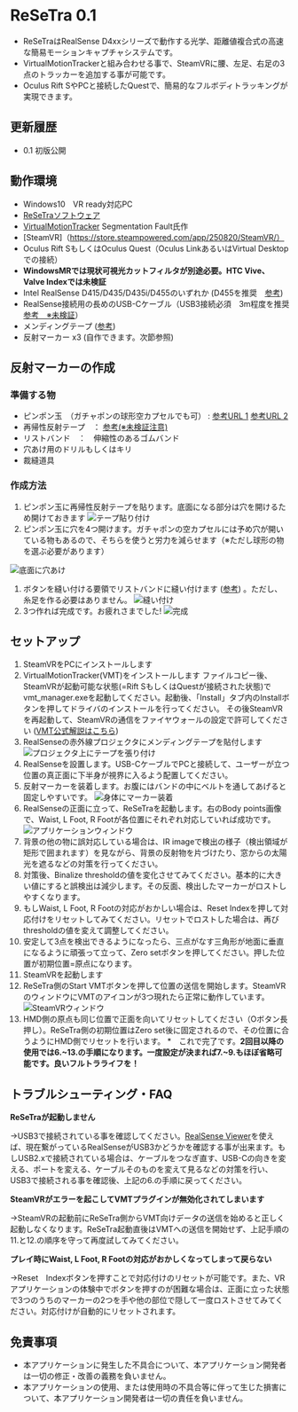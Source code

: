 # ReSeTra 0.1

* ReSeTraはRealSense D4xxシリーズで動作する光学、距離値複合式の高速な簡易モーションキャプチャシステムです。
* VirtualMotionTrackerと組み合わせる事で、SteamVRに腰、左足、右足の3点のトラッカーを追加する事が可能です。
* Oculus Rift SやPCと接続したQuestで、簡易的なフルボディトラッキングが実現できます。

## 更新履歴
* 0.1 初版公開

## 動作環境
* Windows10　VR ready対応PC
* [ReSeTraソフトウェア](https://dummy)
* [VirtualMotionTracker](https://github.com/gpsnmeajp/VirtualMotionTracker) Segmentation Fault氏作 
* [SteamVR]（https://store.steampowered.com/app/250820/SteamVR/） 
* Oculus Rift SもしくはOculus Quest（Oculus LinkあるいはVirtual Desktopでの接続）
 * **WindowsMRでは現状可視光カットフィルタが別途必要。HTC Vive、Valve Indexでは未検証**
* Intel RealSense D415/D435/D435i/D455のいずれか (D455を推奨　[参考](https://store.intelrealsense.com/products.html?product_list_order=price))
* RealSense接続用の長めのUSB-Cケーブル（USB3接続必須　3m程度を推奨　[参考　※未検証](https://www.amazon.co.jp/gp/product/B081N1W39Y/)）
* メンディングテープ ([参考](https://www.amazon.co.jp/dp/B0013N1VCO/))
* 反射マーカー x3 (自作できます。次節参照)

## 反射マーカーの作成
### 準備する物
* ピンポン玉　（ガチャポンの球形空カプセルでも可） : [参考URL 1](https://www.amazon.co.jp/dp/B073WDYLJK/) [参考URL 2](https://www.amazon.co.jp/dp/B00MX2FNTG/)
* 再帰性反射テープ　： [参考(※未検証注意)](https://www.amazon.co.jp/dp/B00762A3LG/)
* リストバンド　：　伸縮性のあるゴムバンド
* 穴あけ用のドリルもしくはキリ
* 裁縫道具

### 作成方法
1. ピンポン玉に再帰性反射テープを貼ります。底面になる部分は穴を開けるため開けておきます
![テープ貼り付け](/images/taping.png)
1. ピンポン玉に穴を4つ開けます。ガチャポンの空カプセルには予め穴が開いている物もあるので、そちらを使うと労力を減らせます（※ただし球形の物を選ぶ必要があります）

![底面に穴あけ](/images/drilling.png)
1. ボタンを縫い付ける要領でリストバンドに縫い付けます ([参考](https://kaden.watch.impress.co.jp/docs/column/lifestyle/1161391.html)) 。ただし、糸足を作る必要はありません。
![縫い付け](/images/sewing.png)
1. 3つ作れば完成です。お疲れさまでした!
![完成](/images/completemarker.png)

## セットアップ
1. SteamVRをPCにインストールします
1. VirtualMotionTracker(VMT)をインストールします
ファイルコピー後、SteamVRが起動可能な状態(=Rift SもしくはQuestが接続された状態)でvmt_manager.exeを起動してください。起動後、「Install」タブ内のInstallボタンを押してドライバのインストールを行ってください。
その後SteamVRを再起動して、SteamVRの通信をファイヤウォールの設定で許可してください ([VMT公式解説はこちら](https://github.com/gpsnmeajp/VirtualMotionTracker/blob/master/docs/howto.md))
1. RealSenseの赤外線プロジェクタにメンディングテープを貼付します
![プロジェクタ上にテープを張り付け](/images/tapedprojector.png)
1. RealSenseを設置します。USB-CケーブルでPCと接続して、ユーザーが立つ位置の真正面に下半身が視界に入るよう配置してください。
1. 反射マーカーを装着します。お腹にはバンドの中にベルトを通してあげると固定しやすいです。
![身体にマーカー装着](/images/bodymarker.png)
1. RealSenseの正面に立って、ReSeTraを起動します。右のBody points画像で、Waist, L Foot, R Footが各位置にそれぞれ対応していれば成功です。
![アプリケーションウィンドウ](/images/appwindow.png)
1. 背景の他の物に誤対応している場合は、IR imageで検出の様子（検出領域が矩形で囲まれます）を見ながら、背景の反射物を片づけたり、窓からの太陽光を遮るなどの対策を行ってください。
1. 対策後、Binalize thresholdの値を変化させてみてください。基本的に大きい値にすると誤検出は減少します。その反面、検出したマーカーがロストしやすくなります。
1. もしWaist, L Foot, R Footの対応がおかしい場合は、Reset Indexを押して対応付けをリセットしてみてください。リセットでロストした場合は、再びthresholdの値を変えて調整してください。
1. 安定して3点を検出できるようになったら、三点がなす三角形が地面に垂直になるように頑張って立って、Zero setボタンを押してください。押した位置が初期位置=原点になります。
1. SteamVRを起動します
1. ReSeTra側のStart VMTボタンを押して位置の送信を開始します。SteamVRのウィンドウにVMTのアイコンが3つ現れたら正常に動作しています。
![SteamVRウィンドウ](/images/steamvr.png)
1. HMD側の原点も同じ位置で正面を向いてリセットしてください（Oボタン長押し）。ReSeTra側の初期位置はZero set後に固定されるので、その位置に合うようにHMD側でリセットを行います。
*　これで完了です。**2回目以降の使用では6.~13.の手順になります。一度設定が決まれば7.~9.もほぼ省略可能です。良いフルトラライフを！**

## トラブルシューティング・FAQ
**ReSeTraが起動しません**

→USB3で接続されている事を確認してください。[RealSense Viewer](https://github.com/IntelRealSense/librealsense/releases/download/v2.38.1/Intel.RealSense.Viewer.exe)を使えば、現在繋がっているRealSenseがUSB3かどうかを確認する事が出来ます。もしUSB2.xで接続されている場合は、ケーブルをつなぎ直す、USB-Cの向きを変える、ポートを変える、ケーブルそのものを変えて見るなどの対策を行い、USB3で接続される事を確認後、上記の6.の手順に戻ってください。

**SteamVRがエラーを起こしてVMTプラグインが無効化されてしまいます**

→SteamVRの起動前にReSeTra側からVMT向けデータの送信を始めると正しく起動しなくなります。ReSeTra起動直後はVMTへの送信を開始せず、上記手順の11.と12.の順序を守って再度試してみてください。

**プレイ時にWaist, L Foot, R Footの対応がおかしくなってしまって戻らない**

→Reset　Indexボタンを押すことで対応付けのリセットが可能です。また、VRアプリケーションの体験中でボタンを押すのが困難な場合は、正面に立った状態で3つのうちのマーカーの2つを手や他の部位で隠して一度ロストさせてみてください。対応付けが自動的にリセットされます。

## 免責事項
* 本アプリケーションに発生した不具合について、本アプリケーション開発者は一切の修正・改善の義務を負いません。
* 本アプリケーションの使用、または使用時の不具合等に伴って生じた損害について、本アプリケーション開発者は一切の責任を負いません。
